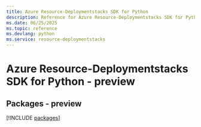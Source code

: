 ```yaml
---
title: Azure Resource-Deploymentstacks SDK for Python
description: Reference for Azure Resource-Deploymentstacks SDK for Python
ms.date: 06/25/2025
ms.topic: reference
ms.devlang: python
ms.service: resource-deploymentstacks
---
```

# Azure Resource-Deploymentstacks SDK for Python - preview
## Packages - preview
[!INCLUDE [packages](resource-deploymentstacks-index.md)]